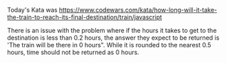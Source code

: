 Today's Kata was 
https://www.codewars.com/kata/how-long-will-it-take-the-train-to-reach-its-final-destination/train/javascript

There is an issue with the problem where if the hours it takes to get to the destination is less than 0.2 hours, the answer they expect to be returned is 'The train will be there in 0 hours". While it is rounded to the nearest 0.5 hours, time should not be returned as 0 hours. 